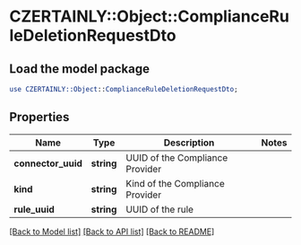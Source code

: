 # CZERTAINLY::Object::ComplianceRuleDeletionRequestDto

## Load the model package
```perl
use CZERTAINLY::Object::ComplianceRuleDeletionRequestDto;
```

## Properties
Name | Type | Description | Notes
------------ | ------------- | ------------- | -------------
**connector_uuid** | **string** | UUID of the Compliance Provider | 
**kind** | **string** | Kind of the Compliance Provider | 
**rule_uuid** | **string** | UUID of the rule | 

[[Back to Model list]](../README.md#documentation-for-models) [[Back to API list]](../README.md#documentation-for-api-endpoints) [[Back to README]](../README.md)


